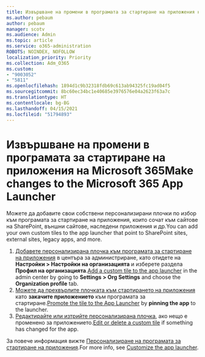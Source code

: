 ```yaml
---
title: Извършване на промени в програмата за стартиране на приложения на Microsoft 365
ms.author: pebaum
author: pebaum
manager: scotv
ms.audience: Admin
ms.topic: article
ms.service: o365-administration
ROBOTS: NOINDEX, NOFOLLOW
localization_priority: Priority
ms.collection: Adm_O365
ms.custom:
- "9003052"
- "5811"
ms.openlocfilehash: 1894d1c9b32318fdb69c613ab94325fc19ad04f5
ms.sourcegitcommit: 8bc60ec34bc1e40685e3976576e04a2623f63a7c
ms.translationtype: HT
ms.contentlocale: bg-BG
ms.lasthandoff: 04/15/2021
ms.locfileid: "51794893"
---
```

# <a name="make-changes-to-the-microsoft-365-app-launcher"></a><span data-ttu-id="703ac-102">Извършване на промени в програмата за стартиране на приложения на Microsoft 365</span><span class="sxs-lookup"><span data-stu-id="703ac-102">Make changes to the Microsoft 365 App Launcher</span></span>

<span data-ttu-id="703ac-103">Можете да добавите свои собствени персонализирани плочки по избор към програмата за стартиране на приложения, които сочат към сайтове на SharePoint, външни сайтове, наследени приложения и др.</span><span class="sxs-lookup"><span data-stu-id="703ac-103">You can add your own custom tiles to the app launcher that point to SharePoint sites, external sites, legacy apps, and more.</span></span>

1. <span data-ttu-id="703ac-104">[Добавете персонализирана плочка към програмата за стартиране на приложения](https://docs.microsoft.com/microsoft-365/admin/manage/customize-the-app-launcher) в центъра за администриране, като отидете на **Настройки > Настройки на организацията** и изберете раздела **Профил на организацията**.</span><span class="sxs-lookup"><span data-stu-id="703ac-104">[Add a custom tile to the app launcher](https://docs.microsoft.com/microsoft-365/admin/manage/customize-the-app-launcher) in the admin center by going to  **Settings > Org Settings**  and choose the  **Organization profile** tab.</span></span>
2. <span data-ttu-id="703ac-105">[Можете да прехвърлите плочката към стартирането на приложения](https://docs.microsoft.com/microsoft-365/admin/manage/customize-the-app-launcher#promote-the-tile-to-app-launcher) като **закачите приложението** към програмата за стартиране.</span><span class="sxs-lookup"><span data-stu-id="703ac-105">[Promote the tile to the App Launcher](https://docs.microsoft.com/microsoft-365/admin/manage/customize-the-app-launcher#promote-the-tile-to-app-launcher) by **pinning the app** to the launcher.</span></span>
3. <span data-ttu-id="703ac-106">[Редактирайте или изтрийте персонализирана плочка](https://docs.microsoft.com/microsoft-365/admin/manage/customize-the-app-launcher#edit-or-delete-a-custom-tile), ако нещо е променено за приложението.</span><span class="sxs-lookup"><span data-stu-id="703ac-106">[Edit or delete a custom tile](https://docs.microsoft.com/microsoft-365/admin/manage/customize-the-app-launcher#edit-or-delete-a-custom-tile) if something has changed for the app.</span></span>

<span data-ttu-id="703ac-107">За повече информация вижте [Персонализиране на програмата за стартиране на приложения](https://docs.microsoft.com/microsoft-365/admin/manage/customize-the-app-launcher).</span><span class="sxs-lookup"><span data-stu-id="703ac-107">For more info, see [Customize the app launcher](https://docs.microsoft.com/microsoft-365/admin/manage/customize-the-app-launcher).</span></span>
